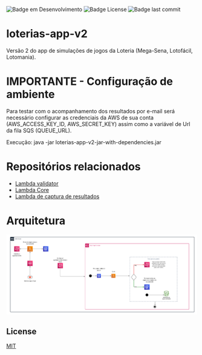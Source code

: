 ![Badge em Desenvolvimento](https://img.shields.io/badge/status-em%20desenvolvimento-yellowgreen)
![Badge License](https://img.shields.io/github/license/engjoaofaro/loterias-app-v2?color=blue)
![Badge last commit](https://img.shields.io/github/last-commit/engjoaofaro/loterias-app-v2?color=red)
# loterias-app-v2
Versão 2 do app de simulações de jogos da Loteria (Mega-Sena, Lotofácil, Lotomania).

# IMPORTANTE - Configuração de ambiente
Para testar com o acompanhamento dos resultados por e-mail será necessário configurar as 
credenciais da AWS de sua conta (AWS_ACCESS_KEY_ID, AWS_SECRET_KEY) assim como a variável 
de Url da fila SQS (QUEUE_URL).

Execução: java -jar loterias-app-v2-jar-with-dependencies.jar

# Repositórios relacionados

* [Lambda validator](https://github.com/engjoaofaro/loterias-app-validator)
* [Lambda Core](https://github.com/engjoaofaro/loterias-app-core)
* [Lambda de captura de resultados](https://github.com/engjoaofaro/loterias-capture-results)

# Arquitetura
![arquitetura](images/loterias-app-aws-architecture.png)

## License

[MIT](https://opensource.org/licenses/MIT)
